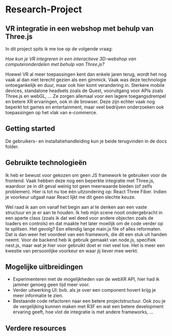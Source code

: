 # Research-Project
## VR integratie in een webshop met behulp van Three.js
In dit project spits ik me toe op de volgende vraag:

*Hoe kun je VR integreren in een interactieve 3D-webshop van computeronderdelen met behulp van Three.js?*

Hoewel VR al meer toepassingen kent dan enkele jaren terug, wordt het nog vaak al dan niet terecht gezien als een gimmick. Vaak was deze technologie ontoegankelijk en duur, maar ook hier komt verandering in. Sterkere mobile devices, standalone headsets zoals de Quest, vooruitgang voor APIs zoals Three.js en webGL, … Ze zorgen allemaal voor een lagere toegangsdrempel en betere XR ervaringen, ook in de browser. Deze zijn echter vaak nog beperkt tot games en entertainment, maar veel bedrijven onderzoeken ook toepassingen op het vlak van e-commerce.

## Getting started
De gebruikers- en installatiehandleiding kun je beide terugvinden in de docs folder.

## Gebruikte technologieën 
Ik heb er bewust voor gekozen om geen JS framework te gebruiken voor de frontend. Vaak hebben deze nog een beperkte integratie met Three.js, waardoor ze in dit geval weinig tot geen meerwaarde bieden (of zelfs problemen). Hier is tot nu toe één uitzondering op:  React Three Fiber. Indien je voorkeur uitgaat naar React lijkt me dit geen slechte keuze. 

Wel raad ik aan om vanaf het begin aan al te denken aan een vaste structuur en je er aan te houden. Ik heb mijn scene nooit ondergebracht in een aparte class (zoals ik dat wel deed voor andere objecten zoals de loaders en controls) en dat maakte het later moeilijk om de code verder op te splitsen. Het gevolg? Een ellendig lange main.js file of alles reformaten. Dat is dan weer het voordeel van een framework, die dit een stuk uit handen neemt.
Voor de backend heb ik gebruik gemaakt van node.js, specifiek nest.js, maar wat je hier voor gebruikt doet er niet veel toe. Het is meer een kwestie van persoonlijke voorkeur en waar jij liever mee werkt.

## Mogelijke uitbreidingen
- Experimenteren met de mogelijkheden van de webXR API, hier had ik jammer genoeg geen tijd meer voor.
- Verder uitwerking UI: bvb. als je over een component hovert krijg je meer informatie te zien.
- Bestaande code refactoren naar een betere projectstructuur. Ook zou je de vergelijking kunnen maken met R3F en wat een betere development ervaring geeft, hoe vlot de integratie is met andere frameworks, …

## Verdere resources
